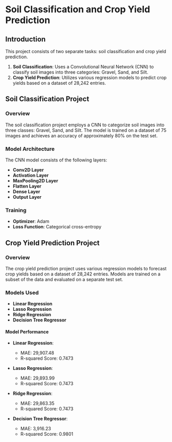 # Soil Classification and Crop Yield Prediction

## Introduction

This project consists of two separate tasks: soil classification and crop yield prediction. 

1. **Soil Classification**: Uses a Convolutional Neural Network (CNN) to classify soil images into three categories: Gravel, Sand, and Silt.
2. **Crop Yield Prediction**: Utilizes various regression models to predict crop yields based on a dataset of 28,242 entries.

## Soil Classification Project

### Overview

The soil classification project employs a CNN to categorize soil images into three classes: Gravel, Sand, and Silt. The model is trained on a dataset of 75 images and achieves an accuracy of approximately 80% on the test set.

### Model Architecture

The CNN model consists of the following layers:

- **Conv2D Layer**
- **Activation Layer**
- **MaxPooling2D Layer**
- **Flatten Layer**
- **Dense Layer**
- **Output Layer**

### Training

- **Optimizer**: Adam
- **Loss Function**: Categorical cross-entropy


## Crop Yield Prediction Project

### Overview

The crop yield prediction project uses various regression models to forecast crop yields based on a dataset of 28,242 entries. Models are trained on a subset of the data and evaluated on a separate test set.

### Models Used

- **Linear Regression**
- **Lasso Regression**
- **Ridge Regression**
- **Decision Tree Regressor**


#### Model Performance

- **Linear Regression**:
  - MAE: 29,907.48
  - R-squared Score: 0.7473

- **Lasso Regression**:
  - MAE: 29,893.99
  - R-squared Score: 0.7473

- **Ridge Regression**:
  - MAE: 29,863.35
  - R-squared Score: 0.7473

- **Decision Tree Regressor**:
  - MAE: 3,916.23
  - R-squared Score: 0.9801


